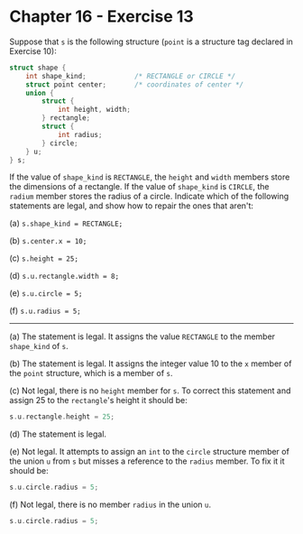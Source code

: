 # Chapter 16 - Exercise 13

Suppose that `s` is the following structure (`point` is a structure tag declared
in Exercise 10):

```C
struct shape {
    int shape_kind;            /* RECTANGLE or CIRCLE */
    struct point center;       /* coordinates of center */
    union {
        struct {
            int height, width;
        } rectangle;
        struct {
            int radius;
        } circle;
    } u;
} s;
```

If the value of `shape_kind` is `RECTANGLE`, the `height` and `width` members
store the dimensions of a rectangle.  If the value of `shape_kind` is `CIRCLE`,
the `radium` member stores the radius of a circle.  Indicate which of the
following statements are legal, and show how to repair the ones that aren't:

(a) `s.shape_kind = RECTANGLE;` 

(b) `s.center.x = 10;`

(c) `s.height = 25;`

(d) `s.u.rectangle.width = 8;`

(e) `s.u.circle = 5;`

(f) `s.u.radius = 5;`


---

(a) The statement is legal.  It assigns the value `RECTANGLE` to the member
`shape_kind` of `s`.

(b)
The statement is legal. It assigns the integer value 10 to the `x` member of the
`point` structure, which is a member of `s`.

(c)
Not legal, there is no `height` member for `s`.  To correct this statement and
assign 25 to the `rectangle`'s height it should be: 

```C
s.u.rectangle.height = 25;
```

(d) The statement is legal. 

(e)
Not legal.  It attempts to assign an `int` to the `circle` structure member of
the union `u` from `s` but misses a reference to the `radius` member. To fix it
it should be:

```C
s.u.circle.radius = 5;
```

(f)
Not legal, there is no member `radius` in the union `u`.

```C
s.u.circle.radius = 5;
```
